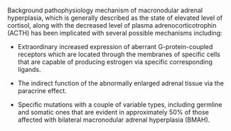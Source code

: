 Background pathophysiology mechanism of macronodular adrenal hyperplasia, which is generally described as the state of elevated level of cortisol, along with the decreased level of plasma adrenocorticotrophin (ACTH) has been implicated with several possible mechanisms including:

- Extraordinary increased expression of aberrant G-protein-coupled receptors which are located through the membranes of specific cells that are capable of producing estrogen via specific corresponding ligands.

- The indirect function of the abnormally enlarged adrenal tissue via the paracrine effect.

- Specific mutations with a couple of variable types, including germline and somatic ones that are evident in approximately 50% of those affected with bilateral macronodular adrenal hyperplasia (BMAH).